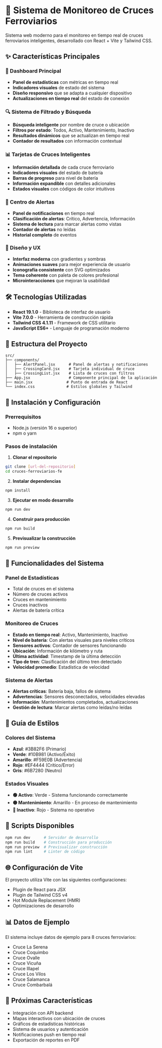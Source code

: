 # 🚆 Sistema de Monitoreo de Cruces Ferroviarios

Sistema web moderno para el monitoreo en tiempo real de cruces ferroviarios inteligentes, desarrollado con React + Vite y Tailwind CSS.

## ✨ Características Principales

### 🎯 Dashboard Principal
- **Panel de estadísticas** con métricas en tiempo real
- **Indicadores visuales** de estado del sistema
- **Diseño responsivo** que se adapta a cualquier dispositivo
- **Actualizaciones en tiempo real** del estado de conexión

### 🔍 Sistema de Filtrado y Búsqueda
- **Búsqueda inteligente** por nombre de cruce o ubicación
- **Filtros por estado**: Todos, Activo, Mantenimiento, Inactivo
- **Resultados dinámicos** que se actualizan en tiempo real
- **Contador de resultados** con información contextual

### 📊 Tarjetas de Cruces Inteligentes
- **Información detallada** de cada cruce ferroviario
- **Indicadores visuales** del estado de batería
- **Barras de progreso** para nivel de batería
- **Información expandible** con detalles adicionales
- **Estados visuales** con códigos de color intuitivos

### 🚨 Centro de Alertas
- **Panel de notificaciones** en tiempo real
- **Clasificación de alertas**: Crítico, Advertencia, Información
- **Sistema de lectura** para marcar alertas como vistas
- **Contador de alertas** no leídas
- **Historial completo** de eventos

### 🎨 Diseño y UX
- **Interfaz moderna** con gradientes y sombras
- **Animaciones suaves** para mejor experiencia de usuario
- **Iconografía consistente** con SVG optimizados
- **Tema coherente** con paleta de colores profesional
- **Microinteracciones** que mejoran la usabilidad

## 🛠️ Tecnologías Utilizadas

- **React 19.1.0** - Biblioteca de interfaz de usuario
- **Vite 7.0.0** - Herramienta de construcción rápida
- **Tailwind CSS 4.1.11** - Framework de CSS utilitario
- **JavaScript ES6+** - Lenguaje de programación moderno

## 📁 Estructura del Proyecto

```
src/
├── components/
│   ├── AlertPanel.jsx      # Panel de alertas y notificaciones
│   ├── CrossingCard.jsx    # Tarjeta individual de cruce
│   ├── CrossingList.jsx    # Lista de cruces con filtros
├── App.jsx                 # Componente principal de la aplicación
├── main.jsx               # Punto de entrada de React
└── index.css              # Estilos globales y Tailwind
```

## 🚀 Instalación y Configuración

### Prerrequisitos
- Node.js (versión 16 o superior)
- npm o yarn

### Pasos de instalación

1. **Clonar el repositorio**
```bash
git clone [url-del-repositorio]
cd cruces-ferroviarios-fe
```

2. **Instalar dependencias**
```bash
npm install
```

3. **Ejecutar en modo desarrollo**
```bash
npm run dev
```

4. **Construir para producción**
```bash
npm run build
```

5. **Previsualizar la construcción**
```bash
npm run preview
```

## 📱 Funcionalidades del Sistema

### Panel de Estadísticas
- Total de cruces en el sistema
- Número de cruces activos
- Cruces en mantenimiento
- Cruces inactivos
- Alertas de batería crítica

### Monitoreo de Cruces
- **Estado en tiempo real**: Activo, Mantenimiento, Inactivo
- **Nivel de batería**: Con alertas visuales para niveles críticos
- **Sensores activos**: Contador de sensores funcionando
- **Ubicación**: Información de kilómetro y ruta
- **Última actividad**: Timestamp de la última detección
- **Tipo de tren**: Clasificación del último tren detectado
- **Velocidad promedio**: Estadística de velocidad

### Sistema de Alertas
- **Alertas críticas**: Batería baja, fallos de sistema
- **Advertencias**: Sensores desconectados, velocidades elevadas
- **Información**: Mantenimientos completados, actualizaciones
- **Gestión de lectura**: Marcar alertas como leídas/no leídas

## 🎨 Guía de Estilos

### Colores del Sistema
- **Azul**: #3B82F6 (Primario)
- **Verde**: #10B981 (Activo/Éxito)
- **Amarillo**: #F59E0B (Advertencia)
- **Rojo**: #EF4444 (Crítico/Error)
- **Gris**: #6B7280 (Neutro)

### Estados Visuales
- **🟢 Activo**: Verde - Sistema funcionando correctamente
- **🟡 Mantenimiento**: Amarillo - En proceso de mantenimiento
- **🔴 Inactivo**: Rojo - Sistema no operativo

## 🔧 Scripts Disponibles

```bash
npm run dev      # Servidor de desarrollo
npm run build    # Construcción para producción
npm run preview  # Previsualizar construcción
npm run lint     # Linter de código
```

## 🌐 Configuración de Vite

El proyecto utiliza Vite con las siguientes configuraciones:
- Plugin de React para JSX
- Plugin de Tailwind CSS v4
- Hot Module Replacement (HMR)
- Optimizaciones de desarrollo

## 📊 Datos de Ejemplo

El sistema incluye datos de ejemplo para 8 cruces ferroviarios:
- Cruce La Serena
- Cruce Coquimbo  
- Cruce Ovalle
- Cruce Vicuña
- Cruce Illapel
- Cruce Los Vilos
- Cruce Salamanca
- Cruce Combarbalá

## 🔮 Próximas Características

- Integración con API backend
- Mapas interactivos con ubicación de cruces
- Gráficos de estadísticas históricas
- Sistema de usuarios y autenticación
- Notificaciones push en tiempo real
- Exportación de reportes en PDF


